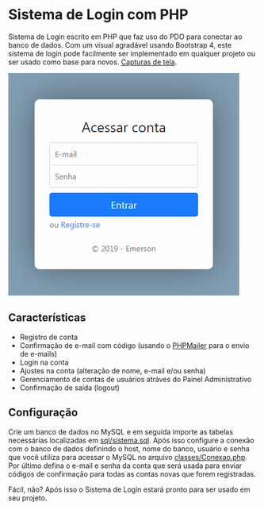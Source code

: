 # Sistema de Login com PHP
Sistema de Login escrito em PHP que faz uso do PDO para conectar ao banco de dados. Com um visual agradável usando Bootstrap 4, este sistema de login pode facilmente ser implementado em qualquer projeto ou ser usado como base para novos. [Capturas de tela](https://github.com/EmersonOlvr/sistema-login-php/tree/master/screenshots).

![Tela de Login](screenshots/login_m.png)

## Características
- Registro de conta
- Confirmação de e-mail com código (usando o [PHPMailer](https://github.com/PHPMailer/PHPMailer) para o envio de e-mails)
- Login na conta
- Ajustes na conta (alteração de nome, e-mail e/ou senha)
- Gerenciamento de contas de usuários atráves do Painel Administrativo
- Confirmação de saída (logout)
 
## Configuração
Crie um banco de dados no MySQL e em seguida importe as tabelas necessárias localizadas em [sql/sistema.sql](sql/sistema.sql). Após isso configure a conexão com o banco de dados definindo o host, nome do banco, usuário e senha que você utiliza para acessar o MySQL no arquivo [classes/Conexao.php](classes/Conexao.php). Por último defina o e-mail e senha da conta que será usada para enviar códigos de confirmação para todas as contas novas que forem registradas.
 
Fácil, não? Após isso o Sistema de Login estará pronto para ser usado em seu projeto.
